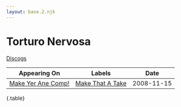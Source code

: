 ```yaml
---
layout: base.2.njk
---
```


# Torturo Nervosa

[Discogs](https://www.discogs.com/artist/2127779-Torturo-Nervosa)

| Appearing On | Labels | Date |
|---|---|---|
[Make Yer Ane Comp!](../../releases/various-make-yer-ane-comp) | [Make That A Take](../../labels/make-that-a-take) | 2008-11-15 |

{.table}